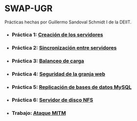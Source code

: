 # SWAP-UGR

Prácticas hechas por Guillermo Sandoval Schmidt I de la DEIIT.

- ### Práctica 1: [Creación de los servidores](P1/README.md)

- ### Práctica 2: [Sincronización entre servidores](P2/README.md)

- ### Práctica 3: [Balanceo de carga](P3/README.md)

- ### Práctica 4: [Seguridad de la granja web](P4/README.md)

- ### Práctica 5: [Replicación de bases de datos MySQL](P5/README.md)

- ### Práctica 6: [Servidor de disco NFS](P6/README.md)

- ### Trabajo: [Ataque MITM](Trabajo/Maninthemiddle.pdf)
